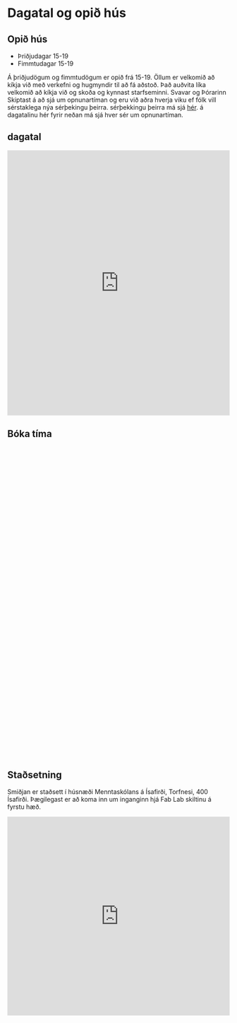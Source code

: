 # Dagatal og opið hús

## Opið hús

- Þriðjudagar 15-19
- Fimmtudagar 15-19

Á þriðjudögum og fimmtudögum er opið frá 15-19. Öllum er velkomið að kíkja við með verkefni og hugmyndir til að fá aðstoð. Það auðvita líka velkomið að kíkja við og skoða og kynnast starfseminni. Svavar og Þórarinn Skiptast á að sjá um opnunartíman og eru við aðra hverja viku ef fólk vill sérstaklega nýa sérþekingu þeirra. sérþekkingu þeirra má sjá [hér](Um-smiðjuna/starfsfolk.md). á dagatalinu hér fyrir neðan má sjá hver sér um opnunartíman.

## dagatal

<iframe src="https://calendar.google.com/calendar/embed?height=600&wkst=2&ctz=Atlantic%2FReykjavik&bgcolor=%23F6BF26&mode=WEEK&showPrint=0&showTabs=0&showCalendars=0&showTz=0&src=dWszczh0M2gzYTF0MHJhdGwwYnMzYjhic2NAZ3JvdXAuY2FsZW5kYXIuZ29vZ2xlLmNvbQ&src=dWFhMDh0NGNzcWlhNDRsazlsampxZGxkM2NAZ3JvdXAuY2FsZW5kYXIuZ29vZ2xlLmNvbQ&src=Z3RkZHNqdGNjcWtjY2hxOGg4Mzg0aHZvZjhAZ3JvdXAuY2FsZW5kYXIuZ29vZ2xlLmNvbQ&src=NHZlMGtnY2Y5dGl1aXRlam01ZTFhNHFrNW9AZ3JvdXAuY2FsZW5kYXIuZ29vZ2xlLmNvbQ&src=Z2NndDB1MG9hamc1MWc4YzltcjVlZmtybjhAZ3JvdXAuY2FsZW5kYXIuZ29vZ2xlLmNvbQ&color=%234285F4&color=%234285F4&color=%237CB342&color=%2333B679&color=%23B39DDB" style="border-width:0" width="100%" height="600" frameborder="0" scrolling="no"></iframe>

## Bóka tíma

<!-- Calendly inline widget begin -->
<div class="calendly-inline-widget" data-url="https://calendly.com/fablabisafjordur/30min?hide_gdpr_banner=1" style="min-width:320px;height:700px;"></div>
<script type="text/javascript" src="https://assets.calendly.com/assets/external/widget.js" async></script>
<!-- Calendly inline widget end -->


## Staðsetning

Smiðjan er staðsett í húsnæði Menntaskólans á Ísafirði, Torfnesi, 400 Ísafirði. Þægilegast er að koma inn um inganginn hjá Fab Lab skiltinu á fyrstu hæð.


<iframe src="https://www.google.com/maps/embed?pb=!1m18!1m12!1m3!1d1372.5560795432875!2d-23.128783752169365!3d66.0741966976741!2m3!1f0!2f0!3f0!3m2!1i1024!2i768!4f13.1!3m3!1m2!1s0x4f2b1fcc2e461a1d%3A0xc9bdd97229cc149e!2zRmFiIExhYiDDjXNhZmrDtnLDsHVy!5e0!3m2!1sen!2sis!4v1726872782364!5m2!1sen!2sis" width="100%" height="450" style="border:0;" allowfullscreen="yes" loading="lazy" referrerpolicy="no-referrer-when-downgrade"></iframe>

